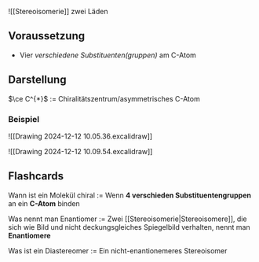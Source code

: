 ![[Stereoisomerie]]
zwei Läden

## Voraussetzung
- Vier *verschiedene* *Substituenten(gruppen)* am C-Atom

## Darstellung
$\ce C^{*}$ := Chiralitätszentrum/asymmetrisches C-Atom
<!--SR:!2025-08-20,43,310-->
### Beispiel
![[Drawing 2024-12-12 10.05.36.excalidraw]]

![[Drawing 2024-12-12 10.09.54.excalidraw]]

## Flashcards
Wann ist ein Molekül chiral := Wenn **4 verschieden Substituentengruppen** an ein **C-Atom** binden
<!--SR:!2025-12-13,232,330-->
Was nennt man Enantiomer := Zwei [[Stereoisomerie|Stereoisomere]], die sich wie Bild und nicht deckungsgleiches Spiegelbild verhalten, nennt man **Enantiomere**
<!--SR:!2025-08-12,77,290-->
Was ist ein Diastereomer := Ein nicht-enantionemeres Stereoisomer
<!--SR:!2026-03-15,273,310-->